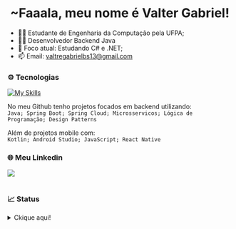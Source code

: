 <h1 align="center">~Faaala, meu nome é Valter Gabriel!</h1>

- 🧑‍🎓 Estudante de Engenharia da Computação pela UFPA; 
- 👨‍💻 Desenvolvedor Backend Java
- 📝 Foco atual: Estudando C# e .NET;
- 📫 Email: valtregabrielbs13@gmail.com

### ⚙️ Tecnologias
[![My Skills](https://skillicons.dev/icons?i=java,kotlin,spring,postgres,mysql,git,github,androidstudio,react)](https://skillicons.dev)
<br>

No meu Github tenho projetos focados em backend utilizando: <br>
`Java; Spring Boot; Spring Cloud; Microsservicos; Lógica de Programação; Design Patterns `

Além de projetos mobile com: <br>
`Kotlin; Android Studio; JavaScript; React Native`

### 🌐 Meu Linkedin
<div>
  <a href="https://www.linkedin.com/in/valter-gabriel/" target="_blank"><img src="https://img.shields.io/badge/-LinkedIn-%230077B5?style=for-the-badge&logo=linkedin&logoColor=white" target="_blank"></a>
</div>
<br>


### 📈 Status
<details>
  <summary>Ckique aqui!</summary>
 
  ![](http://github-profile-summary-cards.vercel.app/api/cards/profile-details?username=ValterGabriell&theme=tokyonight) 
  ![](http://github-profile-summary-cards.vercel.app/api/cards/repos-per-language?username=ValterGabriell&theme=tokyonight) ![](http://github-profile-summary-cards.vercel.app/api/cards/productive-time?username=JoonMarion&theme=tokyonight&utcOffset=8) 
 
</details>
